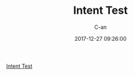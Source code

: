 ﻿---
layout: post
title:  "Intent Test"
date:   2017-12-27 09:26:00
author: C-an
categories: Android_Studio_3.0
---

[Intent Test](./html/intent_test.html)